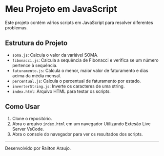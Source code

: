 # Meu Projeto em JavaScript

Este projeto contém vários scripts em JavaScript para resolver diferentes problemas.

## Estrutura do Projeto

- `soma.js`: Calcula o valor da variável SOMA.
- `fibonacci.js`: Calcula a sequência de Fibonacci e verifica se um número pertence à sequência.
- `faturamento.js`: Calcula o menor, maior valor de faturamento e dias acima da média mensal.
- `percentual.js`: Calcula o percentual de faturamento por estado.
- `inverterString.js`: Inverte os caracteres de uma string.
- `index.html`: Arquivo HTML para testar os scripts.

## Como Usar

1. Clone o repositório.
2. Abra o arquivo `index.html` em um navegador Utilizando Extesão Live Server VsCode.
3. Abra o console do navegador para ver os resultados dos scripts.

---

Desenvolvido por Railton Araujo.

